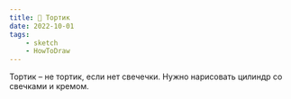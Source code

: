 ```yaml
---
title: 🎂 Тортик
date: 2022-10-01
tags:
    - sketch
    - HowToDraw
---
```


Тортик – не тортик, если нет свечечки. Нужно нарисовать цилиндр со свечками и кремом.

